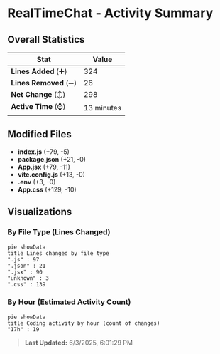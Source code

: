 # RealTimeChat - Activity Summary 

## Overall Statistics

| Stat                   | Value                                                             |
| ---------------------- | ----------------------------------------------------------------- |
| **Lines Added** (➕)   | 324                                          |
| **Lines Removed** (➖) | 26                                        |
| **Net Change** (↕)    | 298                |
| **Active Time** (⌚)   | 13 minutes |


## Modified Files
- **index.js** (+79, -5)
- **package.json** (+21, -0)
- **App.jsx** (+79, -11)
- **vite.config.js** (+13, -0)
- **.env** (+3, -0)
- **App.css** (+129, -10)

## Visualizations

### By File Type (Lines Changed)

```mermaid
pie showData
title Lines changed by file type
".js" : 97
".json" : 21
".jsx" : 90
"unknown" : 3
".css" : 139
```

### By Hour (Estimated Activity Count)

```mermaid
pie showData
title Coding activity by hour (count of changes)
"17h" : 19
```


> **Last Updated:** 6/3/2025, 6:01:29 PM
